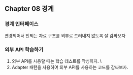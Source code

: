 ## Chapter 08 경계
### 경계 인터페이스
변경되어서 안되는 자료 구조를 외부로 드러내지 않도록 잘 감싸보자

### 외부 API 학습하기
1. 외부 API를 사용할 때는 학습 테스트를 작성하자. \
2. Adapter 패턴을 사용하여 외부 API를 사용하는 코드를 감싸보자.